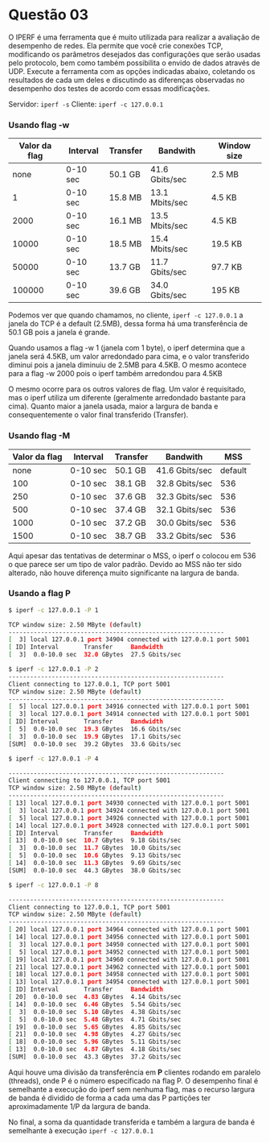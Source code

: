 # Questão 03
O IPERF é uma ferramenta que é muito utilizada para realizar a avaliação de desempenho de redes. Ela permite que você crie conexões TCP, modificando os parâmetros desejados das configurações que serão usadas pelo protocolo, bem como também possibilita o envido de dados através de UDP. Execute a ferramenta com as opções indicadas abaixo, coletando os resultados de cada um deles e discutindo as diferenças observadas no desempenho dos testes de acordo com essas modificações.

Servidor: `iperf -s`
Cliente: `iperf -c 127.0.0.1`

### Usando flag -w

Valor da flag | Interval | Transfer | Bandwith        | Window size
--------------|----------|----------|-----------------|-------------
none          | 0-10 sec | 50.1 GB  | 41.6 Gbits/sec  | 2.5 MB
1             | 0-10 sec | 15.8 MB  | 13.1 Mbits/sec  | 4.5 KB
2000          | 0-10 sec | 16.1 MB  | 13.5 Mbits/sec  | 4.5 KB
10000         | 0-10 sec | 18.5 MB  | 15.4 Mbits/sec  | 19.5 KB
50000         | 0-10 sec | 13.7 GB  | 11.7 Gbits/sec  | 97.7 KB
100000        | 0-10 sec | 39.6 GB  | 34.0 Gbits/sec  | 195 KB

Podemos ver que quando chamamos, no cliente, `iperf -c 127.0.0.1` a janela do TCP é a default (2.5MB), dessa forma há uma transferência de 50.1 GB pois a janela é grande. 

Quando usamos a flag -w 1 (janela com 1 byte), o iperf determina que a janela será 4.5KB, um valor arredondado para cima, e o valor transferido diminui pois a janela diminuiu de 2.5MB para 4.5KB. O mesmo acontece para a flag -w 2000 pois o iperf também arredondou para 4.5KB

O mesmo ocorre para os outros valores de flag. Um valor é requisitado, mas o iperf utiliza um diferente (geralmente arredondado bastante para cima). Quanto maior a janela usada, maior a largura de banda e consequentemente o valor final transferido (Transfer). 

### Usando flag -M

Valor da flag | Interval | Transfer | Bandwith        | MSS
--------------|----------|----------|-----------------|------
none          | 0-10 sec | 50.1 GB  | 41.6 Gbits/sec  | default
100           | 0-10 sec | 38.1 GB  | 32.8 Gbits/sec  | 536
250           | 0-10 sec | 37.6 GB  | 32.3 Gbits/sec  | 536
500           | 0-10 sec | 37.4 GB  | 32.1 Gbits/sec  | 536
1000          | 0-10 sec | 37.2 GB  | 30.0 Gbits/sec  | 536
1500          | 0-10 sec | 38.7 GB  | 33.2 Gbits/sec  | 536

Aqui apesar das tentativas de determinar o MSS, o iperf o colocou em 536 o que parece ser um tipo de valor padrão. Devido ao MSS não ter sido alterado, não houve diferença muito significante na largura de banda.

### Usando a flag P
```bash
$ iperf -c 127.0.0.1 -P 1

TCP window size: 2.50 MByte (default)
------------------------------------------------------------
[  3] local 127.0.0.1 port 34904 connected with 127.0.0.1 port 5001
[ ID] Interval       Transfer     Bandwidth
[  3]  0.0-10.0 sec  32.0 GBytes  27.5 Gbits/sec
```

```bash
$ iperf -c 127.0.0.1 -P 2
------------------------------------------------------------
Client connecting to 127.0.0.1, TCP port 5001
TCP window size: 2.50 MByte (default)
------------------------------------------------------------
[  5] local 127.0.0.1 port 34916 connected with 127.0.0.1 port 5001
[  3] local 127.0.0.1 port 34914 connected with 127.0.0.1 port 5001
[ ID] Interval       Transfer     Bandwidth
[  5]  0.0-10.0 sec  19.3 GBytes  16.6 Gbits/sec
[  3]  0.0-10.0 sec  19.9 GBytes  17.1 Gbits/sec
[SUM]  0.0-10.0 sec  39.2 GBytes  33.6 Gbits/sec
```

```bash
$ iperf -c 127.0.0.1 -P 4

------------------------------------------------------------
Client connecting to 127.0.0.1, TCP port 5001
TCP window size: 2.50 MByte (default)
------------------------------------------------------------
[ 13] local 127.0.0.1 port 34930 connected with 127.0.0.1 port 5001
[  3] local 127.0.0.1 port 34924 connected with 127.0.0.1 port 5001
[  5] local 127.0.0.1 port 34926 connected with 127.0.0.1 port 5001
[ 14] local 127.0.0.1 port 34928 connected with 127.0.0.1 port 5001
[ ID] Interval       Transfer     Bandwidth
[ 13]  0.0-10.0 sec  10.7 GBytes  9.18 Gbits/sec
[  3]  0.0-10.0 sec  11.7 GBytes  10.0 Gbits/sec
[  5]  0.0-10.0 sec  10.6 GBytes  9.13 Gbits/sec
[ 14]  0.0-10.0 sec  11.3 GBytes  9.69 Gbits/sec
[SUM]  0.0-10.0 sec  44.3 GBytes  38.0 Gbits/sec
```

```bash
$ iperf -c 127.0.0.1 -P 8

------------------------------------------------------------
Client connecting to 127.0.0.1, TCP port 5001
TCP window size: 2.50 MByte (default)
------------------------------------------------------------
[ 20] local 127.0.0.1 port 34964 connected with 127.0.0.1 port 5001
[ 14] local 127.0.0.1 port 34956 connected with 127.0.0.1 port 5001
[  3] local 127.0.0.1 port 34950 connected with 127.0.0.1 port 5001
[  5] local 127.0.0.1 port 34952 connected with 127.0.0.1 port 5001
[ 19] local 127.0.0.1 port 34960 connected with 127.0.0.1 port 5001
[ 21] local 127.0.0.1 port 34962 connected with 127.0.0.1 port 5001
[ 18] local 127.0.0.1 port 34958 connected with 127.0.0.1 port 5001
[ 13] local 127.0.0.1 port 34954 connected with 127.0.0.1 port 5001
[ ID] Interval       Transfer     Bandwidth
[ 20]  0.0-10.0 sec  4.83 GBytes  4.14 Gbits/sec
[ 14]  0.0-10.0 sec  6.46 GBytes  5.54 Gbits/sec
[  3]  0.0-10.0 sec  5.10 GBytes  4.38 Gbits/sec
[  5]  0.0-10.0 sec  5.48 GBytes  4.71 Gbits/sec
[ 19]  0.0-10.0 sec  5.65 GBytes  4.85 Gbits/sec
[ 21]  0.0-10.0 sec  4.98 GBytes  4.27 Gbits/sec
[ 18]  0.0-10.0 sec  5.96 GBytes  5.11 Gbits/sec
[ 13]  0.0-10.0 sec  4.87 GBytes  4.18 Gbits/sec
[SUM]  0.0-10.0 sec  43.3 GBytes  37.2 Gbits/sec
```

Aqui houve uma divisão da transferência em **P** clientes rodando em paralelo (threads), onde P é o número especificado na flag P. O desempenho final é semelhante a execução do iperf sem nenhuma flag, mas o recurso largura de banda é dividido de forma a cada uma das P partições ter aproximadamente 1/P da largura de banda.

No final, a soma da quantidade transferida e também a largura de banda é semelhante à execução `iperf -c 127.0.0.1`
